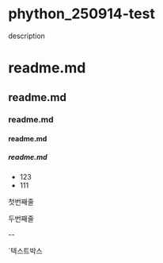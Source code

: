 # phython_250914-test
description
# readme.md
## readme.md
### readme.md
#### readme.md
##### readme.md
- 123
- 111
    
첫번째줄

두번째줄

--

`텍스트박스
